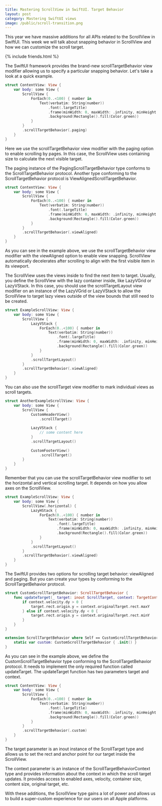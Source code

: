 ```yaml
---
title: Mastering ScrollView in SwiftUI. Target Behavior
layout: post
category: Mastering SwiftUI views
image: /public/scroll-transition.png
---
```


This year we have massive additions for all APIs related to the ScrollView in SwiftUI. This week we will talk about snapping behavior in ScrollView and how we can customize the scroll target.

{% include friends.html %}

The SwiftUI framework provides the brand-new scrollTargetBehavior view modifier allowing us to specify a particular snapping behavior. Let's take a look at a quick example.

```swift
struct ContentView: View {
    var body: some View {
        ScrollView {
            ForEach(0..<100) { number in
                Text(verbatim: String(number))
                    .font(.largeTitle)
                    .frame(minWidth: 0, maxWidth: .infinity, minHeight: 300)
                    .background(Rectangle().fill(Color.green))
            }
        }
        .scrollTargetBehavior(.paging)
    }
}
```

Here we use the scrollTargetBehavior view modifier with the paging option to enable scrolling by pages. In this case, the ScrollView uses containing size to calculate the next visible target.

The paging instance of the PagingScrollTargetBehavior type conforms to the ScrollTargetBehavior protocol. Another type conforming to the ScrollTargetBehavior protocol is ViewAlignedScrollTargetBehavior.

```swift
struct ContentView: View {
    var body: some View {
        ScrollView {
            ForEach(0..<100) { number in
                Text(verbatim: String(number))
                    .font(.largeTitle)
                    .frame(minWidth: 0, maxWidth: .infinity, minHeight: 300)
                    .background(Rectangle().fill(Color.green))
            }
        }
        .scrollTargetBehavior(.viewAligned)
    }
}
```

As you can see in the example above, we use the scrollTargetBehavior view modifier with the viewAligned option to enable view snapping. ScrollView automatically decelerates after scrolling to align with the first visible item in its viewport.

The ScrollView uses the views inside to find the next item to target. Usually, you define the ScrollView with the lazy container inside, like LazyVGrid or LazyVStack. In this case, you should use the scrollTargetLayout view modifier on an instance of the LazyVGrid or LazyVStack to allow the ScrollView to target lazy views outside of the view bounds that still need to be created.

```swift
struct ExampleScrollView: View {
    var body: some View {
        ScrollView {
            LazyVStack {
                ForEach(0..<100) { number in
                    Text(verbatim: String(number))
                        .font(.largeTitle)
                        .frame(minWidth: 0, maxWidth: .infinity, minHeight: 300)
                        .background(Rectangle().fill(Color.green))
                }
            }
            .scrollTargetLayout()
        }
        .scrollTargetBehavior(.viewAligned)
    }
}
```

You can also use the scrollTarget view modifier to mark individual views as scroll targets.

```swift
struct AnotherExampleScrollView: View {
    var body: some View {
        ScrollView {
            CustomHeaderView()
                .scrollTarget()
            
            LazyVStack {
                // some content here
            }
            .scrollTargetLayout()
            
            CustomFooterView()
                .scrollTarget()
        }
    }
}
```

Remember that you can use the scrollTargetBehavior view modifier to set the horizontal and vertical scrolling target. It depends on how you allow axes on the ScrollView.

```swift
struct ExampleScrollView: View {
    var body: some View {
        ScrollView(.horizontal) {
            LazyHStack {
                ForEach(0..<100) { number in
                    Text(verbatim: String(number))
                        .font(.largeTitle)
                        .frame(minWidth: 0, maxWidth: .infinity, minHeight: 300)
                        .background(Rectangle().fill(Color.green))
                }
            }
            .scrollTargetLayout()
        }
        .scrollTargetBehavior(.viewAligned)
    }
}
```

The SwiftUI provides two options for scrolling target behavior: viewAligned and paging. But you can create your types by conforming to the ScrollTargetBehavior protocol.

```swift
struct CustomScrollTargetBehavior: ScrollTargetBehavior {
    func updateTarget(_ target: inout ScrollTarget, context: TargetContext) {
        if context.velocity.dy > 0 {
            target.rect.origin.y = context.originalTarget.rect.maxY
        } else if context.velocity.dy < 0 {
            target.rect.origin.y = context.originalTarget.rect.minY
        }
    }
}

extension ScrollTargetBehavior where Self == CustomScrollTargetBehavior {
    static var custom: CustomScrollTargetBehavior { .init() }
}
```

As you can see in the example above, we define the CustomScrollTargetBehavior type conforming to the ScrollTargetBehavior protocol. It needs to implement the only required function called updateTarget. The updateTarget function has two parameters target and context.

```swift
struct ContentView: View {
    var body: some View {
        ScrollView {
            ForEach(0..<100) { number in
                Text(verbatim: String(number))
                    .font(.largeTitle)
                    .frame(minWidth: 0, maxWidth: .infinity, minHeight: 300)
                    .background(Rectangle().fill(Color.green))
            }
        }
        .scrollTargetBehavior(.custom)
    }
}
```

The target parameter is an inout instance of the ScrollTarget type and allows us to set the rect and anchor point for our target inside the ScrollView.

The context parameter is an instance of the ScrollTargetBehaviorContext type and provides information about the context in which the scroll target updates. It provides access to enabled axes, velocity, container size, content size, original target, etc.

With these additions, the ScrollView type gains a lot of power and allows us to build a super-custom experience for our users on all Apple platforms.
